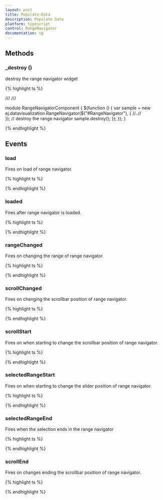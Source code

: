 ```yaml
---
layout: post
title: Populate-Data
description: Populate Data
platform: typescript
control: RangeNavigator
documentation: ug
---
```


## Methods








### _destroy ()









destroy the range navigator widget



{% highlight ts %}

<div id="range"></div> 

/// <reference path="tsfiles/jquery.d.ts" />
/// <reference path="tsfiles/ej.web.all.d.ts" />

module RangeNavigatorComponent {
    $(function () {
         var sample = new ej.datavisualization.RangeNavigator($("#RangeNavigator"), {
        //..//   
        });
       // destroy the range navigator
     sample.destroy(); 
    });
});
}


{% endhighlight %}








## Events








### load









Fires on load of range navigator.


{% highlight ts %}

<script>

//load event for circular gauge
  $(function () {
        var sample = new ej.datavisualization.RangeNavigator($("#range"), {
              load: function () {
                 //..//
                }
            });
        });
       
</script>

{% endhighlight %}







### loaded









Fires after range navigator is loaded.

{% highlight ts %}

<script>

//loaded event for circular gauge
  $(function () {
        var sample = new ej.datavisualization.RangeNavigator($("#range"), {
              loaded: function () {
                 //..//
                }
            });
        });
       
</script>

{% endhighlight %}









### rangeChanged









Fires on changing the range of range navigator.


{% highlight ts %}

<script>

//rangeChanged event for circular gauge
  $(function () {
        var sample = new ej.datavisualization.RangeNavigator($("#range"), {
              rangeChanged: function () {
                 //..//
                }
            });
        });
       
</script>

{% endhighlight %}







### scrollChanged



Fires on changing the scrollbar position of range navigator.




{% highlight ts %}

<script>

//scrollChanged event for circular gauge
  $(function () {
        var sample = new ej.datavisualization.RangeNavigator($("#range"), {
              scrollChanged: function () {
                 //..//
                }
            });
        });
       
</script>

{% endhighlight %}





### scrollStart



Fires on when starting to change the scrollbar position of range navigator.



{% highlight ts %}

<script>

//scrollStart event for circular gauge
  $(function () {
        var sample = new ej.datavisualization.RangeNavigator($("#range"), {
              scrollStart: function () {
                 //..//
                }
            });
        });
       
</script>

{% endhighlight %}



### selectedRangeStart




Fires on when starting to change the slider position of range navigator.






{% highlight ts %}

<script>

//selectedRangeStart event for circular gauge
  $(function () {
        var sample = new ej.datavisualization.RangeNavigator($("#range"), {
              selectedRangeStart: function () {
                 //..//
                }
            });
        });
       
</script>

{% endhighlight %}


### selectedRangeEnd 




Fires when the selection  ends in the range navigator





{% highlight ts %}

<script>

//selectedRangeEnd event for circular gauge
  $(function () {
        var sample = new ej.datavisualization.RangeNavigator($("#range"), {
              selectedRangeEnd: function () {
                 //..//
                }
            });
        });
       
</script>

{% endhighlight %}




### scrollEnd



Fires on changes ending the scrollbar position of range navigator.





{% highlight ts %}

<script>

//scrollEnd event for circular gauge
  $(function () {
        var sample = new ej.datavisualization.RangeNavigator($("#range"), {
              scrollEnd: function () {
                 //..//
                }
            });
        });
       
</script>

{% endhighlight %}



